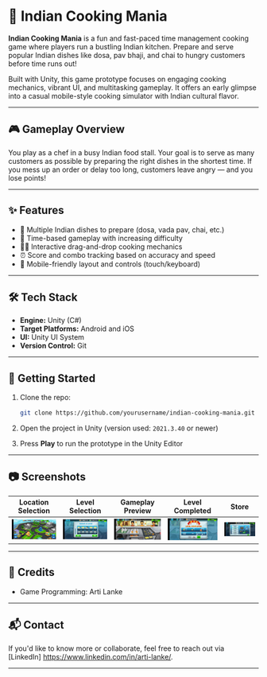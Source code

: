 # 🍛 Indian Cooking Mania

**Indian Cooking Mania** is a fun and fast-paced time management cooking game where players run a bustling Indian kitchen. Prepare and serve popular Indian dishes like dosa, pav bhaji, and chai to hungry customers before time runs out!

Built with Unity, this game prototype focuses on engaging cooking mechanics, vibrant UI, and multitasking gameplay. It offers an early glimpse into a casual mobile-style cooking simulator with Indian cultural flavor.

---

## 🎮 Gameplay Overview

You play as a chef in a busy Indian food stall. Your goal is to serve as many customers as possible by preparing the right dishes in the shortest time. If you mess up an order or delay too long, customers leave angry — and you lose points!

---

## ✨ Features

- 🍲 Multiple Indian dishes to prepare (dosa, vada pav, chai, etc.)
- 🧠 Time-based gameplay with increasing difficulty
- 👨‍🍳 Interactive drag-and-drop cooking mechanics
- ⏰ Score and combo tracking based on accuracy and speed
- 📱 Mobile-friendly layout and controls (touch/keyboard)

---

## 🛠️ Tech Stack

- **Engine:** Unity (C#)
- **Target Platforms:** Android and iOS
- **UI:** Unity UI System
- **Version Control:** Git

---

## 🚀 Getting Started

1. Clone the repo:
   ```bash
   git clone https://github.com/yourusername/indian-cooking-mania.git
   ```

2. Open the project in Unity (version used: `2021.3.40` or newer)

3. Press **Play** to run the prototype in the Unity Editor

---

## 📷 Screenshots

| Location Selection | Level Selection | Gameplay Preview | Level Completed | Store | 
|--------------------|-----------------|------------------|-----------------|-------|
| ![Menu](screenshots/menu.jpg) | ![Level Selection](screenshots/level_selection.jpg) | ![gameplay](screenshots/gameplay.jpg) | ![Level Done](screenshots/level_done.jpg) |  ![Store](screenshots/store.jpg) |

---

## 🙌 Credits

- Game Programming: Arti Lanke

---

## 📬 Contact

If you'd like to know more or collaborate, feel free to reach out via [LinkedIn] https://www.linkedin.com/in/arti-lanke/.

---
